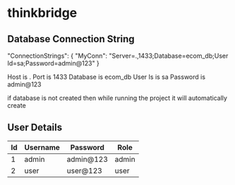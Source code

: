 # thinkbridge

## Database Connection String
"ConnectionStrings": {
    "MyConn": "Server=.,1433;Database=ecom_db;User Id=sa;Password=admin@123"
  }

Host is .
Port is 1433
Database is ecom_db
User Is is sa
Password is admin@123

if database is not created then while running the project it will automatically create

## User Details
|Id|Username|Password|Role|
|-|-----|---------|-----|
|1|admin|admin@123|admin|
|2|user|user@123|user|
